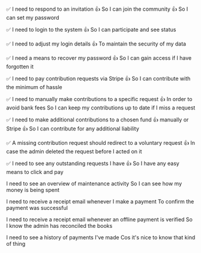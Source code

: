 ✅ I need to respond to an invitation
👍 So I can join the community
👍 So I can set my password

✅ I need to login to the system
👍 So I can participate and see status

✅ I need to adjust my login details
👍 To maintain the security of my data

✅ I need a means to recover my password
👍 So I can gain access if I have forgotten it

✅ I need to pay contribution requests via Stripe
👍 So I can contribute with the minimum of hassle

✅ I need to manually make contributions to a specific request
👍 In order to avoid bank fees
So I can keep my contributions up to date if I miss a request

✅ I need to make additional contributions to a chosen fund
👍     manually or Stripe
👍 So I can contribute for any additional liability

✅ A missing contribution request should redirect to a voluntary request
👍 In case the admin deleted the request before I acted on it

✅ I need to see any outstanding requests I have
👍 So I have any easy means to click and pay

I need to see an overview of maintenance activity
So I can see how my money is being spent

I need to receive a receipt email whenever I make a payment
To confirm the payment was successful

I need to receive a receipt email whenever an offline payment is verified
So I know the admin has reconciled the books

I need to see a history of payments I've made
Cos it's nice to know that kind of thing
